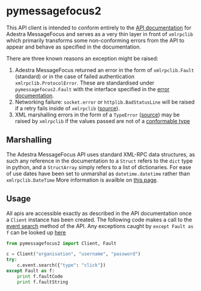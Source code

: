 # pymessagefocus2
This API client is intended to conform entirely to the [API documentation](https://app.adestra.com/doc/page/current/index/api) for Adestra MessageFocus and serves as a very thin layer in front of `xmlrpclib` which primarily transforms some non-conforming errors from the API to appear and behave as specified in the documentation.

There are three known reasons an exception might be raised:
 1. Adestra MessageFocus returned an error in the form of `xmlrpclib.Fault` (standard) or in the case of failed authentication `xmlrpclib.ProtocolError`. These are standardised under `pymessagefocus2.Fault` with the interface specified in the [error documentation](https://app.adestra.com/doc/page/current/index/api/event).
 2. Networking failure: `socket.error` or `httplib.BadStatusLine` will be raised if a retry fails inside of `xmlrpclib` ([source](https://hg.python.org/cpython/file/651f7addf4a8/Lib/xmlrpclib.py#l1284)).
 3. XML marshalling errors in the form of a `TypeError` ([source](https://hg.python.org/cpython/file/651f7addf4a8/Lib/xmlrpclib.py#l652)) may be raised by `xmlrpclib` if the values passed are not of a [conformable type](https://docs.python.org/2/library/xmlrpclib.html#xmlrpclib.ServerProxy)

## Marshalling
The Adestra MessageFocus API uses standard XML-RPC data structures, as such any reference in the documentation to a `Struct` refers to the `dict` type in python, and a `StructArray` simply refers to a list of dictionaries. For ease of use dates have been set to unmarshal as `datetime.datetime` rather than `xmlrpclib.DateTime` More information is availble on [this page](https://docs.python.org/2/library/xmlrpclib.html#xmlrpclib.ServerProxy).

## Usage
All apis are accessible exactly as described in the API documentation once a `Client` instance has been created.
The following code makes a call to the [event search]() method of the API. Any exceptions caught by `except Fault as f` can be looked up [here](https://app.adestra.com/doc/page/current/index/api/error-handling)
```python
from pymessagefocus2 import Client, Fault

c = Client("organisation", "username", "password")
try:
    c.event.search({"type": "click"})
except Fault as f:
    print f.faultCode
    print f.faultString
```
